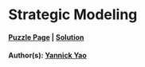 # Strategic Modeling

#### [Puzzle Page](5.4-p.pdf) | [Solution](5.4.pdf)
#### Author(s): [Yannick Yao](../../../../search.html?q=Yannick+Yao)


